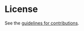 # License

See the
[guidelines for contributions](https://github.com/billwuqin/list-pagination-nc-markdown/blob//CONTRIBUTING.md).
